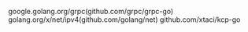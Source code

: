 google.golang.org/grpc(github.com/grpc/grpc-go)
golang.org/x/net/ipv4(github.com/golang/net)
github.com/xtaci/kcp-go

